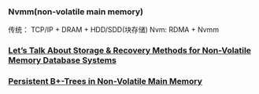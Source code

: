 ### Nvmm(non-volatile main memory)

传统： TCP/IP + DRAM + HDD/SDD(块存储)
Nvm:  RDMA + Nvmm

### [Let’s Talk About Storage & Recovery Methods for Non-Volatile Memory Database Systems](https://www.pdl.cmu.edu/PDL-FTP/NVM/storage.pdf)

### [Persistent B+-Trees in Non-Volatile Main Memory](http://www.vldb.org/pvldb/vol8/p786-chen.pdf)
